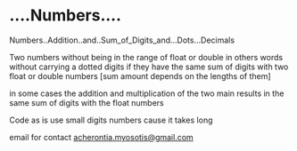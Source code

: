 # ....Numbers....
Numbers..Addition..and..Sum_of_Digits_and...Dots...Decimals

Two numbers without being in the range of float or double 
in others words without carrying a dotted digits 
if they have the same sum of digits with two 
float or double numbers [sum amount depends on the lengths of them]

in some cases the addition and multiplication
of the two main 
results in the same sum of digits with the float numbers

Code as is use small digits numbers cause it takes long

email for contact acherontia.myosotis@gmail.com
